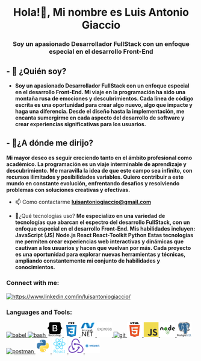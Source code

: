 <h1 align="center">Hola!👋, Mi nombre es Luis Antonio Giaccio</h1>
<h3 align="center">Soy un apasionado Desarrollador FullStack con un enfoque especial en el desarrollo Front-End</h3>

## - 💬 ¿Quién soy?
- **Soy un apasionado Desarrollador FullStack con un enfoque especial en el desarrollo Front-End. Mi viaje en la programación ha sido una montaña rusa de emociones y descubrimientos. Cada línea de código escrita es una oportunidad para crear algo nuevo, algo que impacte y haga una diferencia. Desde el diseño hasta la implementación, me encanta sumergirme en cada aspecto del desarrollo de software y crear experiencias significativas para los usuarios.**

## - 🤩¿A dónde me dirijo?
  **Mi mayor deseo es seguir creciendo tanto en el ámbito profesional como académico. La programación es un viaje interminable de aprendizaje y descubrimiento. Me maravilla la idea de que este campo sea infinito, con recursos ilimitados y posibilidades variables. Quiero contribuir a este mundo en constante evolución, enfrentando desafíos y resolviendo problemas con soluciones creativas y efectivas.**



- 📫 Como contactarme **luisantoniogiaccio@gmail.com**

- 🧩¿Qué tecnologías uso? **Me especializo en una variedad de tecnologías que abarcan el espectro del desarrollo FullStack, con un enfoque especial en el desarrollo Front-End. Mis habilidades incluyen: JavaScript (JS) Node.js React React-Toolkit Python Estas tecnologías me permiten crear experiencias web interactivas y dinámicas que cautivan a los usuarios y hacen que vuelvan por más. Cada proyecto es una oportunidad para explorar nuevas herramientas y técnicas, ampliando constantemente mi conjunto de habilidades y conocimientos.**

<h3 align="left">Connect with me:</h3>
<p align="left">
<a href="https://linkedin.com/in/https://www.linkedin.com/in/luisantoniogiaccio/" target="blank"><img align="center" src="https://raw.githubusercontent.com/rahuldkjain/github-profile-readme-generator/master/src/images/icons/Social/linked-in-alt.svg" alt="https://www.linkedin.com/in/luisantoniogiaccio/" height="30" width="40" /></a>
</p>

<h3 align="left">Languages and Tools:</h3>
<p align="left"> <a href="https://babeljs.io/" target="_blank" rel="noreferrer"> <img src="https://www.vectorlogo.zone/logos/babeljs/babeljs-icon.svg" alt="babel" width="40" height="40"/> </a> <a href="https://www.gnu.org/software/bash/" target="_blank" rel="noreferrer"> <img src="https://www.vectorlogo.zone/logos/gnu_bash/gnu_bash-icon.svg" alt="bash" width="40" height="40"/> </a> <a href="https://getbootstrap.com" target="_blank" rel="noreferrer"> <img src="https://raw.githubusercontent.com/devicons/devicon/master/icons/bootstrap/bootstrap-plain-wordmark.svg" alt="bootstrap" width="40" height="40"/> </a> <a href="https://www.w3schools.com/css/" target="_blank" rel="noreferrer"> <img src="https://raw.githubusercontent.com/devicons/devicon/master/icons/css3/css3-original-wordmark.svg" alt="css3" width="40" height="40"/> </a> <a href="https://dotnet.microsoft.com/" target="_blank" rel="noreferrer"> <img src="https://raw.githubusercontent.com/devicons/devicon/master/icons/dot-net/dot-net-original-wordmark.svg" alt="dotnet" width="40" height="40"/> </a> <a href="https://expressjs.com" target="_blank" rel="noreferrer"> <img src="https://raw.githubusercontent.com/devicons/devicon/master/icons/express/express-original-wordmark.svg" alt="express" width="40" height="40"/> </a> <a href="https://git-scm.com/" target="_blank" rel="noreferrer"> <img src="https://www.vectorlogo.zone/logos/git-scm/git-scm-icon.svg" alt="git" width="40" height="40"/> </a> <a href="https://www.w3.org/html/" target="_blank" rel="noreferrer"> <img src="https://raw.githubusercontent.com/devicons/devicon/master/icons/html5/html5-original-wordmark.svg" alt="html5" width="40" height="40"/> </a> <a href="https://developer.mozilla.org/en-US/docs/Web/JavaScript" target="_blank" rel="noreferrer"> <img src="https://raw.githubusercontent.com/devicons/devicon/master/icons/javascript/javascript-original.svg" alt="javascript" width="40" height="40"/> </a> <a href="https://nodejs.org" target="_blank" rel="noreferrer"> <img src="https://raw.githubusercontent.com/devicons/devicon/master/icons/nodejs/nodejs-original-wordmark.svg" alt="nodejs" width="40" height="40"/> </a> <a href="https://www.postgresql.org" target="_blank" rel="noreferrer"> <img src="https://raw.githubusercontent.com/devicons/devicon/master/icons/postgresql/postgresql-original-wordmark.svg" alt="postgresql" width="40" height="40"/> </a> <a href="https://postman.com" target="_blank" rel="noreferrer"> <img src="https://www.vectorlogo.zone/logos/getpostman/getpostman-icon.svg" alt="postman" width="40" height="40"/> </a> <a href="https://www.python.org" target="_blank" rel="noreferrer"> <img src="https://raw.githubusercontent.com/devicons/devicon/master/icons/python/python-original.svg" alt="python" width="40" height="40"/> </a> <a href="https://reactjs.org/" target="_blank" rel="noreferrer"> <img src="https://raw.githubusercontent.com/devicons/devicon/master/icons/react/react-original-wordmark.svg" alt="react" width="40" height="40"/> </a> <a href="https://redux.js.org" target="_blank" rel="noreferrer"> <img src="https://raw.githubusercontent.com/devicons/devicon/master/icons/redux/redux-original.svg" alt="redux" width="40" height="40"/> </a> <a href="https://webpack.js.org" target="_blank" rel="noreferrer"> <img src="https://raw.githubusercontent.com/devicons/devicon/d00d0969292a6569d45b06d3f350f463a0107b0d/icons/webpack/webpack-original-wordmark.svg" alt="webpack" width="40" height="40"/> </a> </p>
